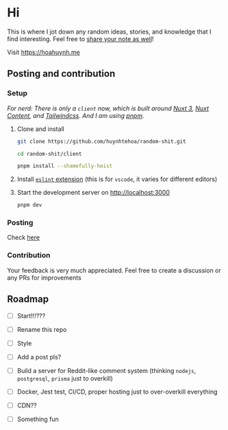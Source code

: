 # Hi

This is where I jot down any random ideas, stories, and knowledge that I find interesting. Feel free to [share your note as well](#posting)!

Visit <https://hoahuynh.me>

## Posting and contribution

### Setup

*For nerd: There is only a `client` now, which is built around [Nuxt 3](https://v3.nuxtjs.org/), [Nuxt Content](https://content.nuxtjs.org/), and [Tailwindcss](https://tailwindcss.com/). And I am using [pnpm](https://pnpm.io/)*.

1. Clone and install

    ```bash
    git clone https://github.com/huynhtehoa/random-shit.git

    cd random-shit/client

    pnpm install --shamefully-hoist
    ```

2. Install [`eslint` extension](https://marketplace.visualstudio.com/items?itemName=dbaeumer.vscode-eslint) (this is for `vscode`, it varies for different editors)

3. Start the development server on <http://localhost:3000>

    ```bash
    pnpm dev
    ```

### Posting

Check [here](https://github.com/huynhtehoa/random-shit/tree/master/client#post-your-own-sharing)

### Contribution

Your feedback is very much appreciated. Feel free to create a discussion or any PRs for improvements

## Roadmap

- [ ] Start!!!???

- [ ] Rename this repo

- [ ] Style

- [ ] Add a post pls?

- [ ] Build a server for Reddit-like comment system (thinking `nodejs`, `postgresql`, `prisma` just to overkill)

- [ ] Docker, Jest test, CI/CD, proper hosting just to over-overkill everything

- [ ] CDN??

- [ ] Something fun
